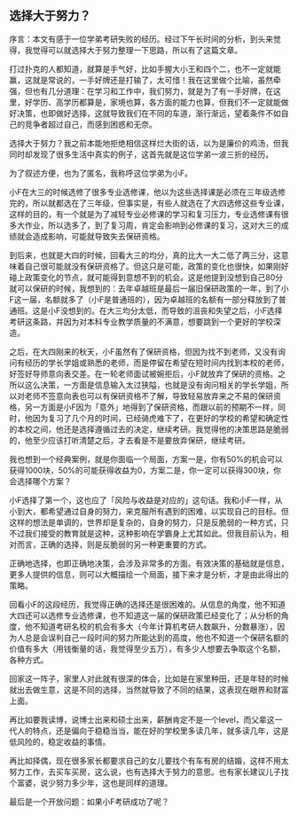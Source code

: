 ## 选择大于努力？

序言：本文有感于一位学弟考研失败的经历。经过下午长时间的分析，到头来觉得，我觉得可以就选择大于努力整理一下思路，所以有了这篇文章。

打过扑克的人都知道，就算是手气好，比如手握大小王和四个二，也不一定就能赢，这就是常说的，一手好牌还是打输了，太可惜！我在这里做个比喻，虽然牵强，但也有几分道理：在学习和工作中，我们努力，就是为了有一手好牌，在这里，好学历、高学历都算是，家境也算，各方面的能力也算，但我们不一定就能做好决策，也即做好选择，这就导致我们在不同的车道，渐行渐远，望着条件不如自己的竞争者超过自己，而感到困惑和无奈。

选择大于努力？我之前本能地拒绝相信这样烂大街的话，以为是廉价的鸡汤，但我同时却发现了很多生活中真实的例子，这首先就是这位学弟一波三折的经历。

为了叙述方便，也为了匿名，我称呼这位学弟为小F。

小F在大三的时候选修了很多专业选修课，他以为这些选择课是必须在三年级选修完的，所以就都选在了三年级，但事实是，有些人就选在了大四选修这些专业课，这样的目的，有一个就是为了减轻专业必修课的学习和复习压力，专业选修课有很多大作业，所以选多了，到了复习周，肯定会影响到必修课的复习，这对大三的成绩就会造成影响，可能就导致失去保研资格。

到后来，也就是大四的时候，回看大三的均分，真的比大一大二低了两三分，这意味着自己很可能就没有保研资格了。但这只是可能，政策的变化也很快，如果刚好碰上政策变化的节点，就可能得到意想不到的机会。这是他提到没想到自己80分就可以保研的时候，我想到的：去年卓越班是最后一届旧保研政策的一年，到了小F这一届，名额就多了（小F是普通班的），因为卓越班的名额有一部分释放到了普通班。这是小F没想到的。在大三均分太低，而导致的沮丧和失望之后，小F选择考研这条路，并因为对本科专业教学质量的不满意，想要跳到一个更好的学校深造。

之后，在大四刚来的秋天，小F虽然有了保研资格，但因为找不到老师，又没有询问有经历的学长学姐或熟悉的老师，而是停留在希望在短时间内找到本校的老师，好签好导师意向表交差。在一轮老师面试被婉拒后，小F就放弃了保研的资格。之所以这么决策，一方面是信息输入太过狭隘，也就是没有询问相关的学长学姐，所以对老师不签意向表也可以有保研资格不了解，导致轻易放弃来之不易的保研资格，另一方面是小F因为「意外」地得到了保研资格，而跟以前的预期不一样，同时，他因为复习了几个月的时间，已经骑虎难下了，在更好的学校的希望和确定性的本校之间，他还是选择遵循过去的决定，继续考研。我觉得他的决策思路是脆弱的，他至少应该打听清楚之后，才去看是不是要放弃保研，继续考研。

我也想到一个经典案例，就是你面临一个局面，方案一是，你有50%的机会可以获得1000块，50%的可能获得收益为0，方案二是，你一定可以获得300块，你会选择哪个方案？

小F选择了第一个，这也应了「风险与收益是对应的」这句话。我和小F一样，从小到大，都希望通过自身的努力，来克服所有遇到的困难，以实现自己的目标。但这样的想法是单调的，世界却是复杂的，自身的努力，只是反脆弱的一种方式，只不过我们接受的教育就是这种，这种影响在学霸身上尤其如此。但我目前认为，相对而言，正确的选择，则是反脆弱的另一种更重要的方式。

正确地选择，也即正确地决策，会涉及非常多的方面。有效决策的基础就是信息，更多人提供的信息，则可以大概描绘一个局面，接下来才是分析，才是由此得出的策略。

回看小F的这段经历，我觉得正确的选择还是很困难的。从信息的角度，他不知道大四还可以选修专业选修课，也不知道这一届的保研政策已经变化了；从分析的角度，他不知道考研名校的机会有多大（今年计算机考研人数飙升，分数暴涨），因为人总是会误判自己一段时间的努力所能达到的高度，他也不知道一个保研名额的价值有多大（用钱衡量的话，我觉得至少五万），有多少人想要去争取这个名额，各种方式。

回家这一阵子，家里人对此就有很深的体会，比如是在家里种田，还是年轻的时候就出去做生意，这是不同的选择，当然就导致了不同的结果，这表现在眼界和财富上面。

再比如要我读博，说博士出来和硕士出来，薪酬肯定不是一个level，而父辈这一代人的特点，还是偏向于稳稳当当，能在好的学校里多读几年，就多读几年，这是低风险的，稳定收益的事情。

再比如择偶，现在很多家长都要求自己的女儿要找个有车有房的结婚，这样不用太努力工作，去买车买房，这么说，也有选择大于努力的意思。也有家长建议儿子找个富婆，说少努力多少年，这也是同样的道理。

最后是一个开放问题：如果小F考研成功了呢？